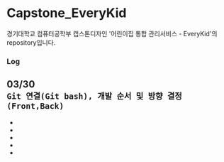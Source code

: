 # Capstone_EveryKid

경기대학교 컴퓨터공학부 캡스톤디자인 '어린이집 통합 관리서비스 - EveryKid'의 repository입니다.

### Log
03/30   
``` Git 연결(Git bash), 개발 순서 및 방향 결정(Front,Back) ```
 -
 -
 -
 -
 -
 -
 
